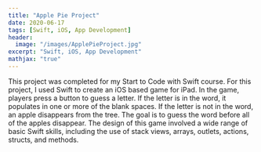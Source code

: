 ```yaml
---
title: "Apple Pie Project"
date: 2020-06-17
tags: [Swift, iOS, App Development]
header:
  image: "/images/ApplePieProject.jpg"
excerpt: "Swift, iOS, App Development"
mathjax: "true"
---
```


This project was completed for my Start to Code with Swift course. For this project, I used Swift to create an iOS based game for iPad. In the game, players press a button to guess a letter. If the letter is in the word, it populates in one or more of the blank spaces. If the letter is not in the word, an apple disappears from the tree. The goal is to guess the word before all of the apples disappear. The design of this game involved a wide range of basic Swift skills, including the use of stack views, arrays, outlets, actions, structs, and methods.
